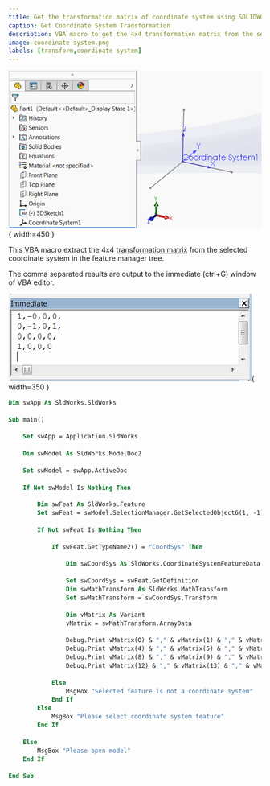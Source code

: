 ```yaml
---
title: Get the transformation matrix of coordinate system using SOLIDWORKS API
caption: Get Coordinate System Transformation
description: VBA macro to get the 4x4 transformation matrix from the selected coordinate systems and output the result in the immediate window
image: coordinate-system.png
labels: [transform,coordinate system]
---
```

![Coordinate system in the feature manager tree](coordinate-system.png){ width=450 }

This VBA macro extract the 4x4 [transformation matrix](/docs/codestack/solidworks-api/geometry/transformation/) from the selected coordinate system in the feature manager tree.

The comma separated results are output to the immediate (ctrl+G) window of VBA editor.

![Matrix output to the immediate window of VBA editor](maxtrix-output-immediate.png){ width=350 }

~~~ vb
Dim swApp As SldWorks.SldWorks

Sub main()

    Set swApp = Application.SldWorks
    
    Dim swModel As SldWorks.ModelDoc2
    
    Set swModel = swApp.ActiveDoc
    
    If Not swModel Is Nothing Then
        
        Dim swFeat As SldWorks.Feature
        Set swFeat = swModel.SelectionManager.GetSelectedObject6(1, -1)
        
        If Not swFeat Is Nothing Then
            
            If swFeat.GetTypeName2() = "CoordSys" Then
                
                Dim swCoordSys As SldWorks.CoordinateSystemFeatureData
                
                Set swCoordSys = swFeat.GetDefinition
                Dim swMathTransform As SldWorks.MathTransform
                Set swMathTransform = swCoordSys.Transform
                
                Dim vMatrix As Variant
                vMatrix = swMathTransform.ArrayData
                
                Debug.Print vMatrix(0) & "," & vMatrix(1) & "," & vMatrix(2) & "," & vMatrix(3) & ","
                Debug.Print vMatrix(4) & "," & vMatrix(5) & "," & vMatrix(6) & "," & vMatrix(7) & ","
                Debug.Print vMatrix(8) & "," & vMatrix(9) & "," & vMatrix(10) & "," & vMatrix(11) & ","
                Debug.Print vMatrix(12) & "," & vMatrix(13) & "," & vMatrix(14) & "," & vMatrix(15)
                
            Else
                MsgBox "Selected feature is not a coordinate system"
            End If
        Else
            MsgBox "Please select coordinate system feature"
        End If
        
    Else
        MsgBox "Please open model"
    End If
    
End Sub
~~~


